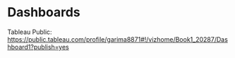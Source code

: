 # Dashboards

Tableau Public:
https://public.tableau.com/profile/garima8871#!/vizhome/Book1_20287/Dashboard1?publish=yes
